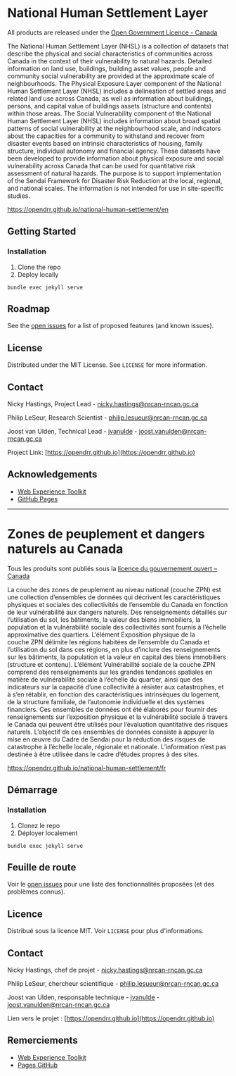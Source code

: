 # National Human Settlement Layer

All products are released under the [Open Government Licence - Canada](https://open.canada.ca/en/open-government-licence-canada)

The National Human Settlement Layer (NHSL) is a collection of datasets that describe the physical and social characteristics of communities across Canada in the context of their vulnerability to natural hazards. Detailed information on land use, buildings, building asset values, people and community social vulnerability are provided at the approximate scale of neighbourhoods.
The Physical Exposure Layer component of the National Human Settlement Layer (NHSL) includes a delineation of settled areas and related land use across Canada, as well as information about buildings, persons, and capital value of buildings assets (structure and contents) within those areas.
The Social Vulnerability component of the National Human Settlement Layer (NHSL) includes information about broad spatial patterns of social vulnerability at the neighbourhood scale, and indicators about the capacities for a community to withstand and recover from disaster events based on intrinsic characteristics of housing, family structure, individual autonomy and financial agency.
These datasets have been developed to provide information about physical exposure and social vulnerability across Canada that can be used for quantitative risk assessment of natural hazards. The purpose is to support implementation of the Sendai Framework for Disaster Risk Reduction at the local, regional, and national scales. The information is not intended for use in site-specific studies.

https://opendrr.github.io/national-human-settlement/en

## Getting Started

### Installation

1. Clone the repo
2. Deploy locally

 `bundle exec jekyll serve`

## Roadmap

See the [open issues](https://github.com/OpenDRR/national-human-settlement/issues) for a list of proposed features (and known issues).

## License

Distributed under the MIT License. See `LICENSE` for more information.

## Contact

Nicky Hastings, Project Lead - nicky.hastings@nrcan-rncan.gc.ca

Philip LeSeur, Research Scientist - philip.lesueur@nrcan-rncan.gc.ca

Joost van Ulden, Technical Lead - [jvanulde](https://github.com/jvanulde) - joost.vanulden@nrcan-rncan.gc.ca

Project Link: [https://opendrr.github.io](https://opendrr.github.io)

## Acknowledgements
* [Web Experience Toolkit](https://github.com/wet-boew/wet-boew)
* [GitHub Pages](https://pages.github.com)

-----

# Zones de peuplement et dangers naturels au Canada

Tous les produits sont publiés sous la [licence du gouvernement ouvert – Canada](https://ouvert.canada.ca/fr/licence-du-gouvernement-ouvert-canada)


La couche des zones de peuplement au niveau national (couche ZPN) est une collection d’ensembles de données qui décrivent les caractéristiques physiques et sociales des collectivités de l’ensemble du Canada en fonction de leur vulnérabilité aux dangers naturels. Des renseignements détaillés sur l’utilisation du sol, les bâtiments, la valeur des biens immobiliers, la population et la vulnérabilité sociale des collectivités sont fournis à l’échelle approximative des quartiers.
L’élément Exposition physique de la couche ZPN délimite les régions habitées de l’ensemble du Canada et l’utilisation du sol dans ces régions, en plus d’inclure des renseignements sur les bâtiments, la population et la valeur en capital des biens immobiliers (structure et contenu).
L’élément Vulnérabilité sociale de la couche ZPN comprend des renseignements sur les grandes tendances spatiales en matière de vulnérabilité sociale à l’échelle du quartier, ainsi que des indicateurs sur la capacité d’une collectivité à résister aux catastrophes, et à s’en rétablir, en fonction des caractéristiques intrinsèques du logement, de la structure familiale, de l’autonomie individuelle et des systèmes financiers.
Ces ensembles de données ont été élaborés pour fournir des renseignements sur l’exposition physique et la vulnérabilité sociale à travers le Canada qui peuvent être utilisés pour l’évaluation quantitative des risques naturels. L’objectif de ces ensembles de données consiste à appuyer la mise en œuvre du Cadre de Sendai pour la réduction des risques de catastrophe à l’échelle locale, régionale et nationale. L’information n’est pas destinée à être utilisée dans le cadre d’études propres à des sites.

https://opendrr.github.io/national-human-settlement/fr

## Démarrage

### Installation

1. Clonez le repo
2. Déployer localement

 `bundle exec jekyll serve`

## Feuille de route

Voir le [open issues](https://github.com/OpenDRR/national-human-settlement/issues) pour une liste des fonctionnalités proposées (et des problèmes connus).

## Licence

Distribué sous la licence MIT. Voir `LICENSE` pour plus d'informations.

## Contact

Nicky Hastings, chef de projet - nicky.hastings@nrcan-rncan.gc.ca

Philip LeSeur, chercheur scientifique - philip.lesueur@nrcan-rncan.gc.ca

Joost van Ulden, responsable technique - [jvanulde](https://github.com/jvanulde) - joost.vanulden@nrcan-rncan.gc.ca

Lien vers le projet : [https://opendrr.github.io](https://opendrr.github.io)

## Remerciements
* [Web Experience Toolkit](https://github.com/wet-boew/wet-boew)
* [Pages GitHub](https://pages.github.com)
